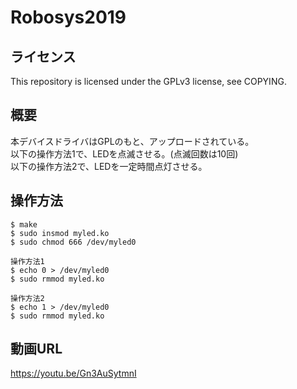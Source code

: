 # Robosys2019

## ライセンス
This repository is licensed under the GPLv3 license, see COPYING.

## 概要
本デバイスドライバはGPLのもと、アップロードされている。
<br>以下の操作方法1で、LEDを点滅させる。(点滅回数は10回)
<br>以下の操作方法2で、LEDを一定時間点灯させる。

## 操作方法
    $ make  
    $ sudo insmod myled.ko  
    $ sudo chmod 666 /dev/myled0  
    
    操作方法1
    $ echo 0 > /dev/myled0
    $ sudo rmmod myled.ko
  
    操作方法2
    $ echo 1 > /dev/myled0
    $ sudo rmmod myled.ko

## 動画URL
https://youtu.be/Gn3AuSytmnI

